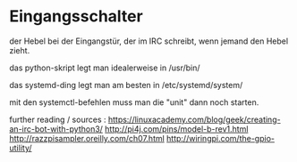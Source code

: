 # Eingangsschalter
der Hebel bei der Eingangstür, der im IRC schreibt, wenn jemand den Hebel zieht.

das python-skript legt man idealerweise in /usr/bin/

das systemd-ding legt man am besten in /etc/systemd/system/

mit den systemctl-befehlen muss man die "unit" dann noch starten.

further reading / sources :
https://linuxacademy.com/blog/geek/creating-an-irc-bot-with-python3/
http://pi4j.com/pins/model-b-rev1.html
http://razzpisampler.oreilly.com/ch07.html
http://wiringpi.com/the-gpio-utility/
